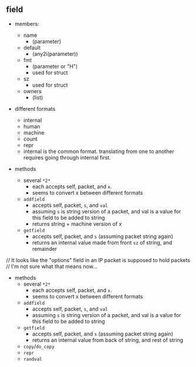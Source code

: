 ## field
- members:
  - name
    - (parameter)
  - default
    - (any2i(parameter))
  - fmt
    - (parameter or "H")
    - used for struct
  - sz
    - used for struct
  - owners
    - (list)

- different formats
  - internal
  - human
  - machine
  - count
  - repr
  - internal is the common format. translating from one to another requires
    going through internal first.

- methods
  - several `*2*`
    - each accepts self, packet, and `x`.
    - seems to convert x between different formats
  - `addfield`
    - accepts self, packet, `s`, and `val`
    - assuming `s` is string version of a packet, and val is a value for this
      field to be added to string
    - returns string + machine version of x
  - `getfield`
    - accepts self, packet, and `s` (assuming packet string again)
    - returns an internal value made from front `sz` of string, and remainder

// It looks like the "options" field in an IP packet is supposed to hold packets
// I'm not sure what that means now...

- methods
  - several `*2*`
    - each accepts self, packet, and `x`.
    - seems to convert x between different formats
  - `addfield`
    - accepts self, packet, `s`, and `val`
    - assuming `s` is string version of a packet, and val is a value for this
      field to be added to string
  - `getfield`
    - accepts self, packet, and `s` (assuming packet string again)
    - returns an internal value from back of string, and rest of string
  - `copy`/`do_copy`
  - `repr`
  - `randval`
